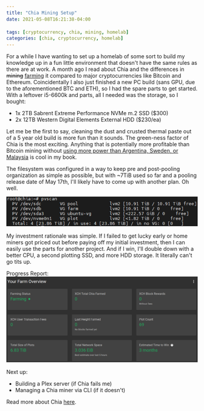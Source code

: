 ```yaml
---
title: "Chia Mining Setup"
date: 2021-05-08T16:21:38-04:00

tags: [cryptocurrency, chia, mining, homelab]
categories: [chia, cryptocurrency, homelab]
---
```


For a while I have wanting to set up a homelab of some sort to build my knowledge up in a fun little environment that 
doesn't have the same rules as there are at work. A month ago I read about Chia and the differences in ~~mining~~ 
[farming](https://www.chia.net/greenpaper/) it compared to major cryptocurrencies like Bitcoin and Ethereum. 
Coincidentally I also just finished a new PC build (sans GPU, due to the aforementioned BTC and ETH), so I had the spare
parts to get started. With a leftover i5-6600k and parts, all I needed was the storage, so I bought:

* 1x 2TB Sabrent Extreme Performance NVMe m.2 SSD ($300)
* 2x 12TB Western Digital Elements External HDD ($230/ea)

Let me be the first to say, cleaning the dust and crusted thermal paste out of a 5 year old build is more fun than it 
sounds. The green-ness factor of Chia is the most exciting. Anything that is potentially more profitable than Bitcoin
mining without [using more power than Argentina, Sweden, or Malaysia](https://www.bbc.com/news/technology-56012952) 
is cool in my book. 

The filesystem was configured in a way to keep pre and post-pooling organization as simple as possible, but with 
~7TiB used so far and a pooling release date of May 17th, I'll likely have to come up with another plan. Oh well.

![# pvscan](/images/chia/chia-pvscan-1.png)

My investment rationale was simple. If I failed to get lucky early or home miners got priced out before 
paying off my initial investment, then I can easily use the parts for another project. And if I win, I'll double down 
with a better CPU, a second plotting SSD, and more HDD storage. It literally can't go tits up.

Progress Report:
![Current Chia Status. Nice.](/images/chia/chia-miner-1.png)

Next up:
* Building a Plex server (if Chia fails me)
* Managing a Chia miner via CLI (if it doesn't)

Read more about Chia [here](https://www.chia.net/).